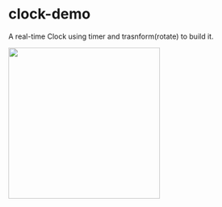 # clock-demo
A real-time Clock using timer and trasnform(rotate) to build it.

<img src="https://user-images.githubusercontent.com/24777585/186157574-11b8e0dd-ccb0-48ae-b74f-88ad14fbdc28.gif" width="300"> 

